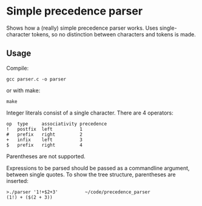 # Simple precedence parser

Shows how a (really) simple precedence parser works. Uses single-character tokens, so no distinction between characters and tokens is made.

## Usage

Compile:

    gcc parser.c -o parser

or with make:

    make

Integer literals consist of a single character. There are 4 operators:

    op  type     associativity precedence
    !   postfix  left          1
    #   prefix   right         2
    +   infix    left          3
    $   prefix   right         4

Parentheses are not supported.

Expressions to be parsed should be passed as a commandline argument, between single quotes. To show the tree structure, parentheses are inserted:

    >./parser '1!+$2+3'          ~/code/precedence_parser
    (1!) + ($(2 + 3))
